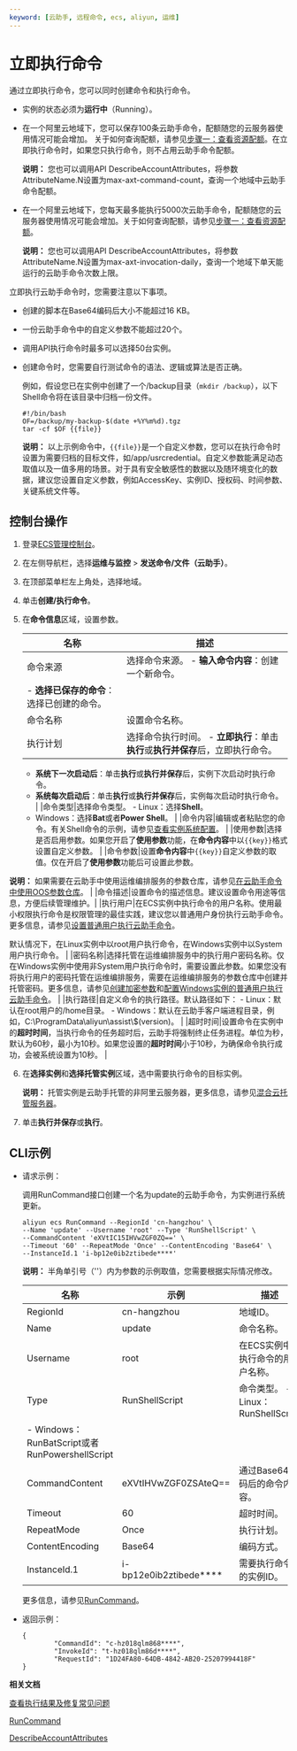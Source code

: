```yaml
---
keyword: [云助手, 远程命令, ecs, aliyun, 运维]
---
```


# 立即执行命令

通过立即执行命令，您可以同时创建命令和执行命令。

-   实例的状态必须为**运行中**（Running）。
-   在一个阿里云地域下，您可以保存100条云助手命令，配额随您的云服务器使用情况可能会增加。 关于如何查询配额，请参见[步骤一：查看资源配额](/cn.zh-CN/标签与资源/资源/权益配额/查看和提升资源配额.md)。在立即执行命令时，如果您只执行命令，则不占用云助手命令配额。

    **说明：** 您也可以调用API DescribeAccountAttributes，将参数AttributeName.N设置为max-axt-command-count，查询一个地域中云助手命令配额。

-   在一个阿里云地域下，您每天最多能执行5000次云助手命令，配额随您的云服务器使用情况可能会增加。关于如何查询配额，请参见[步骤一：查看资源配额](/cn.zh-CN/标签与资源/资源/权益配额/查看和提升资源配额.md)。

    **说明：** 您也可以调用API DescribeAccountAttributes，将参数AttributeName.N设置为max-axt-invocation-daily，查询一个地域下单天能运行的云助手命令次数上限。


立即执行云助手命令时，您需要注意以下事项。

-   创建的脚本在Base64编码后大小不能超过16 KB。
-   一份云助手命令中的自定义参数不能超过20个。
-   调用API执行命令时最多可以选择50台实例。
-   创建命令时，您需要自行测试命令的语法、逻辑或算法是否正确。

    例如，假设您已在实例中创建了一个/backup目录（`mkdir /backup`），以下Shell命令将在该目录中归档一份文件。

    ```
    #!/bin/bash 
    OF=/backup/my-backup-$(date +%Y%m%d).tgz
    tar -cf $OF {{file}}
    ```

    **说明：** 以上示例命令中，`{{file}}`是一个自定义参数，您可以在执行命令时设置为需要归档的目标文件，如/app/usrcredential。自定义参数能满足动态取值以及一值多用的场景。对于具有安全敏感性的数据以及随环境变化的数据，建议您设置自定义参数，例如AccessKey、实例ID、授权码、时间参数、关键系统文件等。


## 控制台操作

1.  登录[ECS管理控制台](https://ecs.console.aliyun.com)。

2.  在左侧导航栏，选择**运维与监控** \> **发送命令/文件（云助手）**。

3.  在顶部菜单栏左上角处，选择地域。

4.  单击**创建/执行命令**。

5.  在**命令信息**区域，设置参数。

    |名称|描述|
    |--|--|
    |命令来源|选择命令来源。    -   **输入命令内容**：创建一个新命令。
    -   **选择已保存的命令**：选择已创建的命令。 |
    |命令名称|设置命令名称。|
    |执行计划|选择命令执行时间。    -   **立即执行**：单击**执行**或**执行并保存**后，立即执行命令。
    -   **系统下一次启动后**：单击**执行**或**执行并保存**后，实例下次启动时执行命令。
    -   **系统每次启动后**：单击**执行**或**执行并保存**后，实例每次启动时执行命令。 |
    |命令类型|选择命令类型。    -   Linux：选择**Shell**。
    -   Windows：选择**Bat**或者**Power Shell**。 |
    |命令内容|编辑或者粘贴您的命令。有关Shell命令的示例，请参见[查看实例系统配置](/cn.zh-CN/运维与监控/云助手/DevOps自动化运维实践/查看实例系统配置.md)。 |
    |使用参数|选择是否启用参数。如果您开启了**使用参数**功能，在**命令内容**中以`{{key}}`格式设置自定义参数。 |
    |命令参数|设置**命令内容**中`{{key}}`自定义参数的取值。仅在开启了**使用参数**功能后可设置此参数。

**说明：** 如果需要在云助手中使用运维编排服务的参数仓库，请参见[在云助手命令中使用OOS参数仓库](/cn.zh-CN/运维与监控/云助手/DevOps自动化运维实践/在云助手命令中使用OOS参数仓库.md)。 |
    |命令描述|设置命令的描述信息。建议设置命令用途等信息，方便后续管理维护。|
    |执行用户|在ECS实例中执行命令的用户名称。使用最小权限执行命令是权限管理的最佳实践，建议您以普通用户身份执行云助手命令。更多信息，请参见[设置普通用户执行云助手命令](/cn.zh-CN/运维与监控/云助手/DevOps自动化运维实践/设置普通用户执行云助手命令.md)。

默认情况下，在Linux实例中以root用户执行命令，在Windows实例中以System用户执行命令。 |
    |密码名称|选择托管在运维编排服务中的执行用户密码名称。仅在Windows实例中使用非System用户执行命令时，需要设置此参数。如果您没有将执行用户的密码托管在运维编排服务，需要在运维编排服务的参数仓库中创建并托管密码。更多信息，请参见[创建加密参数]()和[配置Windows实例的普通用户执行云助手命令](/cn.zh-CN/运维与监控/云助手/DevOps自动化运维实践/设置普通用户执行云助手命令.md)。 |
    |执行路径|自定义命令的执行路径。默认路径如下：    -   Linux：默认在root用户的/home目录。
    -   Windows：默认在云助手客户端进程目录，例如，C:\\ProgramData\\aliyun\\assist\\$\(version\)。 |
    |超时时间|设置命令在实例中的**超时时间**，当执行命令的任务超时后，云助手将强制终止任务进程。单位为秒，默认为60秒，最小为10秒。如果您设置的**超时时间**小于10秒，为确保命令执行成功，会被系统设置为10秒。 |

6.  在**选择实例**和**选择托管实例**区域，选中需要执行命令的目标实例。

    **说明：** 托管实例是云助手托管的非阿里云服务器，更多信息，请参见[混合云托管服务器](/cn.zh-CN/运维与监控/云助手/混合云托管服务器.md)。

7.  单击**执行并保存**或**执行**。


## CLI示例

-   请求示例：

    调用RunCommand接口创建一个名为update的云助手命令，为实例进行系统更新。

    ```
    aliyun ecs RunCommand --RegionId 'cn-hangzhou' \
    --Name 'update' --Username 'root' --Type 'RunShellScript' \
    --CommandContent 'eXVtIC15IHVwZGF0ZQ==' \
    --Timeout '60' --RepeatMode 'Once' --ContentEncoding 'Base64' \
    --InstanceId.1 'i-bp12e0ib2ztibede****'
    ```

    **说明：** 半角单引号（''）内为参数的示例取值，您需要根据实际情况修改。

    |名称|示例|描述|
    |--|--|--|
    |RegionId|cn-hangzhou|地域ID。|
    |Name|update|命令名称。|
    |Username|root|在ECS实例中执行命令的用户名称。|
    |Type|RunShellScript|命令类型。    -   Linux：RunShellScript
    -   Windows：RunBatScript或者RunPowershellScript |
    |CommandContent|eXVtIHVwZGF0ZSAteQ==|通过Base64编码后的命令内容。|
    |Timeout|60|超时时间。|
    |RepeatMode|Once|执行计划。|
    |ContentEncoding|Base64|编码方式。|
    |InstanceId.1|i-bp12e0ib2ztibede\*\*\*\*|需要执行命令的实例ID。|

    更多信息，请参见[RunCommand](/cn.zh-CN/API参考/云助手/RunCommand.md)。

-   返回示例：

    ```
    {
            "CommandId": "c-hz018qlm868****",
            "InvokeId": "t-hz018qlm86d****",
            "RequestId": "1D24FA80-64DB-4842-AB20-25207994418F"
    }
    ```


**相关文档**  


[查看执行结果及修复常见问题](/cn.zh-CN/运维与监控/云助手/使用云助手/查看执行结果及修复常见问题.md)

[RunCommand](/cn.zh-CN/API参考/云助手/RunCommand.md)

[DescribeAccountAttributes](/cn.zh-CN/API参考/其他接口/DescribeAccountAttributes.md)

